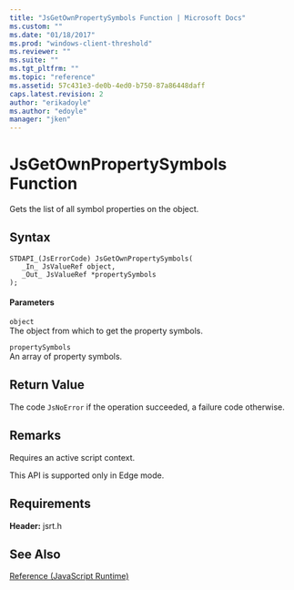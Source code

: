 ```yaml
---
title: "JsGetOwnPropertySymbols Function | Microsoft Docs"
ms.custom: ""
ms.date: "01/18/2017"
ms.prod: "windows-client-threshold"
ms.reviewer: ""
ms.suite: ""
ms.tgt_pltfrm: ""
ms.topic: "reference"
ms.assetid: 57c431e3-de0b-4ed0-b750-87a86448daff
caps.latest.revision: 2
author: "erikadoyle"
ms.author: "edoyle"
manager: "jken"
---
```

# JsGetOwnPropertySymbols Function
Gets the list of all symbol properties on the object.  
  
## Syntax  
  
```  
STDAPI_(JsErrorCode) JsGetOwnPropertySymbols(  
   _In_ JsValueRef object,  
   _Out_ JsValueRef *propertySymbols  
);  
```  
  
#### Parameters  
 `object`  
 The object from which to get the property symbols.  
  
 `propertySymbols`  
 An array of property symbols.  
  
## Return Value  
 The code `JsNoError` if the operation succeeded, a failure code otherwise.  
  
## Remarks  
 Requires an active script context.  
  
 This API is supported only in Edge mode.  
  
## Requirements  
 **Header:** jsrt.h  
  
## See Also  
 [Reference (JavaScript Runtime)](../chakra-hosting/reference-javascript-runtime.md)
